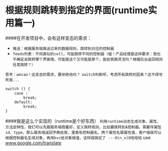# 根据规则跳转到指定的界面(runtime实用篇一)

####在开发项目中，会有这样变态的需求：
- `推送：根据服务端推送过来的数据规则，跳转到对应的控制器`
- `feeds列表：不同类似的cell，可能跳转不同的控制器（嘘！产品经理是这样要求：我也不确定会跳转哪个界面哦，可能是这个又可能是那个，能给我做灵活吗？根据后台返回规则任意跳转？）`

`思考：wocao！这变态的需求，要拒绝他吗？`
`switch判断呗，考虑所有跳转的因素？这不得写死我...`
```objc
switch () {
    case :
        break;
    default:
        break;
}
```

####我是这么个实现的（runtime是个好东西）
`利用runtime动态生成对象、属性、方法这特性，我们可以先跟服务端商量好，定义跳转规则，比如要跳转到A控制器，需要传属性id、type，那么服务端返回字典给我，里面有控制器名，两个属性名跟属性值，客户端就可以根据控制器名生成对象，再用kvc给对象赋值，这样就搞定了 ---O(∩_∩)O哈哈哈`
use www.google.com/translate

